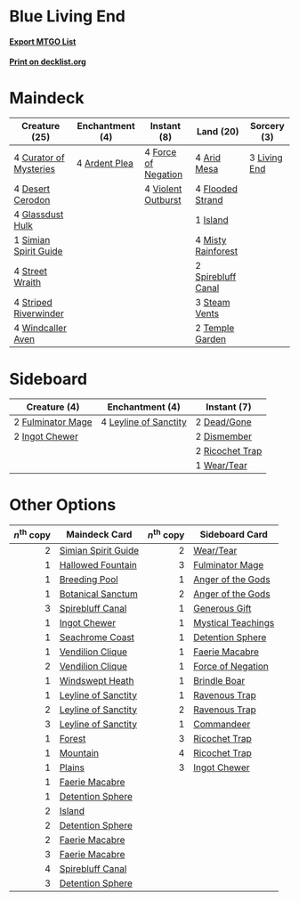 # Blue Living End

#### [Export MTGO List](../collection/Blue%20Living%20End/Blue%20Living%20End.txt)
#### [Print on decklist.org](http://decklist.org/?deckmain=4%09Ardent%20Plea%0A4%09Arid%20Mesa%0A4%09Curator%20of%20Mysteries%0A4%09Desert%20Cerodon%0A4%09Flooded%20Strand%0A4%09Force%20of%20Negation%0A4%09Glassdust%20Hulk%0A1%09Island%0A3%09Living%20End%0A4%09Misty%20Rainforest%0A1%09Simian%20Spirit%20Guide%0A2%09Spirebluff%20Canal%0A3%09Steam%20Vents%0A4%09Street%20Wraith%0A4%09Striped%20Riverwinder%0A2%09Temple%20Garden%0A4%09Violent%20Outburst%0A4%09Windcaller%20Aven&deckside=2%09Dead/Gone%0A2%09Dismember%0A2%09Fulminator%20Mage%0A2%09Ingot%20Chewer%0A4%09Leyline%20of%20Sanctity%0A2%09Ricochet%20Trap%0A1%09Wear/Tear)
# Maindeck

|                                          Creature (25)                                          |                                    Enchantment (4)                                     |                                         Instant (8)                                          |                                          Land (20)                                          |                                      Sorcery (3)                                      |
|-------------------------------------------------------------------------------------------------|----------------------------------------------------------------------------------------|----------------------------------------------------------------------------------------------|---------------------------------------------------------------------------------------------|---------------------------------------------------------------------------------------|
|4 [Curator of Mysteries](http://gatherer.wizards.com/Pages/Card/Details.aspx?multiverseid=426751)|4 [Ardent Plea](http://gatherer.wizards.com/Pages/Card/Details.aspx?multiverseid=185054)|4 [Force of Negation](http://gatherer.wizards.com/Pages/Card/Details.aspx?multiverseid=464001)|4 [Arid Mesa](http://gatherer.wizards.com/Pages/Card/Details.aspx?multiverseid=405092)       |3 [Living End](http://gatherer.wizards.com/Pages/Card/Details.aspx?multiverseid=113521)|
|4 [Desert Cerodon](http://gatherer.wizards.com/Pages/Card/Details.aspx?multiverseid=426830)      |                                                                                        |4 [Violent Outburst](http://gatherer.wizards.com/Pages/Card/Details.aspx?multiverseid=185056) |4 [Flooded Strand](http://gatherer.wizards.com/Pages/Card/Details.aspx?multiverseid=405098)  |                                                                                       |
|4 [Glassdust Hulk](http://gatherer.wizards.com/Pages/Card/Details.aspx?multiverseid=179576)      |                                                                                        |                                                                                              |1 [Island](http://gatherer.wizards.com/Pages/Card/Details.aspx?multiverseid=439857)          |                                                                                       |
|1 [Simian Spirit Guide](http://gatherer.wizards.com/Pages/Card/Details.aspx?multiverseid=442137) |                                                                                        |                                                                                              |4 [Misty Rainforest](http://gatherer.wizards.com/Pages/Card/Details.aspx?multiverseid=405102)|                                                                                       |
|4 [Street Wraith](http://gatherer.wizards.com/Pages/Card/Details.aspx?multiverseid=442097)       |                                                                                        |                                                                                              |2 [Spirebluff Canal](http://gatherer.wizards.com/Pages/Card/Details.aspx?multiverseid=417822)|                                                                                       |
|4 [Striped Riverwinder](http://gatherer.wizards.com/Pages/Card/Details.aspx?multiverseid=430737) |                                                                                        |                                                                                              |3 [Steam Vents](http://gatherer.wizards.com/Pages/Card/Details.aspx?multiverseid=405109)     |                                                                                       |
|4 [Windcaller Aven](http://gatherer.wizards.com/Pages/Card/Details.aspx?multiverseid=464026)     |                                                                                        |                                                                                              |2 [Temple Garden](http://gatherer.wizards.com/Pages/Card/Details.aspx?multiverseid=405112)   |                                                                                       |


# Sideboard

|                                        Creature (4)                                        |                                        Enchantment (4)                                         |                                       Instant (7)                                        |
|--------------------------------------------------------------------------------------------|------------------------------------------------------------------------------------------------|------------------------------------------------------------------------------------------|
|2 [Fulminator Mage](http://gatherer.wizards.com/Pages/Card/Details.aspx?multiverseid=397686)|4 [Leyline of Sanctity](http://gatherer.wizards.com/Pages/Card/Details.aspx?multiverseid=204993)|2 [Dead/Gone](http://gatherer.wizards.com/Pages/Card/Details.aspx?multiverseid=126419)    |
|2 [Ingot Chewer](http://gatherer.wizards.com/Pages/Card/Details.aspx?multiverseid=389558)   |                                                                                                |2 [Dismember](http://gatherer.wizards.com/Pages/Card/Details.aspx?multiverseid=382182)    |
|                                                                                            |                                                                                                |2 [Ricochet Trap](http://gatherer.wizards.com/Pages/Card/Details.aspx?multiverseid=191549)|
|                                                                                            |                                                                                                |1 [Wear/Tear](http://gatherer.wizards.com/Pages/Card/Details.aspx?multiverseid=368950)    |


# Other Options

|*n*<sup>th</sup> copy|                                        Maindeck Card                                         |*n*<sup>th</sup> copy|                                       Sideboard Card                                        |
|--------------------:|----------------------------------------------------------------------------------------------|--------------------:|---------------------------------------------------------------------------------------------|
|                    2|[Simian Spirit Guide](http://gatherer.wizards.com/Pages/Card/Details.aspx?multiverseid=442137)|                    2|[Wear/Tear](http://gatherer.wizards.com/Pages/Card/Details.aspx?multiverseid=368950)         |
|                    1|[Hallowed Fountain](http://gatherer.wizards.com/Pages/Card/Details.aspx?multiverseid=97071)   |                    3|[Fulminator Mage](http://gatherer.wizards.com/Pages/Card/Details.aspx?multiverseid=397686)   |
|                    1|[Breeding Pool](http://gatherer.wizards.com/Pages/Card/Details.aspx?multiverseid=97088)       |                    1|[Anger of the Gods](http://gatherer.wizards.com/Pages/Card/Details.aspx?multiverseid=438682) |
|                    1|[Botanical Sanctum](http://gatherer.wizards.com/Pages/Card/Details.aspx?multiverseid=417817)  |                    2|[Anger of the Gods](http://gatherer.wizards.com/Pages/Card/Details.aspx?multiverseid=438682) |
|                    3|[Spirebluff Canal](http://gatherer.wizards.com/Pages/Card/Details.aspx?multiverseid=417822)   |                    1|[Generous Gift](http://gatherer.wizards.com/Pages/Card/Details.aspx?multiverseid=463960)     |
|                    1|[Ingot Chewer](http://gatherer.wizards.com/Pages/Card/Details.aspx?multiverseid=389558)       |                    1|[Mystical Teachings](http://gatherer.wizards.com/Pages/Card/Details.aspx?multiverseid=425869)|
|                    1|[Seachrome Coast](http://gatherer.wizards.com/Pages/Card/Details.aspx?multiverseid=209399)    |                    1|[Detention Sphere](http://gatherer.wizards.com/Pages/Card/Details.aspx?multiverseid=460139)  |
|                    1|[Vendilion Clique](http://gatherer.wizards.com/Pages/Card/Details.aspx?multiverseid=442065)   |                    1|[Faerie Macabre](http://gatherer.wizards.com/Pages/Card/Details.aspx?multiverseid=201822)    |
|                    2|[Vendilion Clique](http://gatherer.wizards.com/Pages/Card/Details.aspx?multiverseid=442065)   |                    1|[Force of Negation](http://gatherer.wizards.com/Pages/Card/Details.aspx?multiverseid=464001) |
|                    1|[Windswept Heath](http://gatherer.wizards.com/Pages/Card/Details.aspx?multiverseid=405115)    |                    1|[Brindle Boar](http://gatherer.wizards.com/Pages/Card/Details.aspx?multiverseid=205039)      |
|                    1|[Leyline of Sanctity](http://gatherer.wizards.com/Pages/Card/Details.aspx?multiverseid=204993)|                    1|[Ravenous Trap](http://gatherer.wizards.com/Pages/Card/Details.aspx?multiverseid=197537)     |
|                    2|[Leyline of Sanctity](http://gatherer.wizards.com/Pages/Card/Details.aspx?multiverseid=204993)|                    2|[Ravenous Trap](http://gatherer.wizards.com/Pages/Card/Details.aspx?multiverseid=197537)     |
|                    3|[Leyline of Sanctity](http://gatherer.wizards.com/Pages/Card/Details.aspx?multiverseid=204993)|                    1|[Commandeer](http://gatherer.wizards.com/Pages/Card/Details.aspx?multiverseid=121243)        |
|                    1|[Forest](http://gatherer.wizards.com/Pages/Card/Details.aspx?multiverseid=439860)             |                    3|[Ricochet Trap](http://gatherer.wizards.com/Pages/Card/Details.aspx?multiverseid=191549)     |
|                    1|[Mountain](http://gatherer.wizards.com/Pages/Card/Details.aspx?multiverseid=439859)           |                    4|[Ricochet Trap](http://gatherer.wizards.com/Pages/Card/Details.aspx?multiverseid=191549)     |
|                    1|[Plains](http://gatherer.wizards.com/Pages/Card/Details.aspx?multiverseid=439856)             |                    3|[Ingot Chewer](http://gatherer.wizards.com/Pages/Card/Details.aspx?multiverseid=389558)      |
|                    1|[Faerie Macabre](http://gatherer.wizards.com/Pages/Card/Details.aspx?multiverseid=201822)     |                     |                                                                                             |
|                    1|[Detention Sphere](http://gatherer.wizards.com/Pages/Card/Details.aspx?multiverseid=460139)   |                     |                                                                                             |
|                    2|[Island](http://gatherer.wizards.com/Pages/Card/Details.aspx?multiverseid=439857)             |                     |                                                                                             |
|                    2|[Detention Sphere](http://gatherer.wizards.com/Pages/Card/Details.aspx?multiverseid=460139)   |                     |                                                                                             |
|                    2|[Faerie Macabre](http://gatherer.wizards.com/Pages/Card/Details.aspx?multiverseid=201822)     |                     |                                                                                             |
|                    3|[Faerie Macabre](http://gatherer.wizards.com/Pages/Card/Details.aspx?multiverseid=201822)     |                     |                                                                                             |
|                    4|[Spirebluff Canal](http://gatherer.wizards.com/Pages/Card/Details.aspx?multiverseid=417822)   |                     |                                                                                             |
|                    3|[Detention Sphere](http://gatherer.wizards.com/Pages/Card/Details.aspx?multiverseid=460139)   |                     |                                                                                             |

